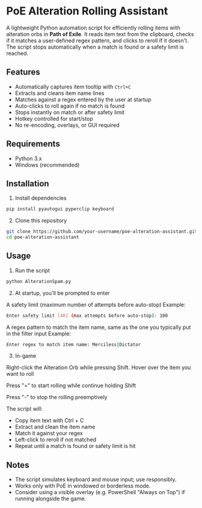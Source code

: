 # PoE Alteration Rolling Assistant

A lightweight Python automation script for efficiently rolling items with alteration orbs in **Path of Exile**. It reads item text from the clipboard, checks if it matches a user-defined regex pattern, and clicks to reroll if it doesn't. The script stops automatically when a match is found or a safety limit is reached.

## Features

- Automatically captures item tooltip with `Ctrl+C`
- Extracts and cleans item name lines
- Matches against a regex entered by the user at startup
- Auto-clicks to roll again if no match is found
- Stops instantly on match or after safety limit
- Hotkey controlled for start/stop
- No re-encoding, overlays, or GUI required

## Requirements

- Python 3.x
- Windows (recommended)

## Installation

1. Install dependencies

```bash
pip install pyautogui pyperclip keyboard
```

2. Clone this repository

```bash
git clone https://github.com/your-username/poe-alteration-assistant.git
cd poe-alteration-assistant
```

## Usage

1. Run the script

```bash
python AlterationSpam.py
```

2. At startup, you'll be prompted to enter

A safety limit (maximum number of attempts before auto-stop)
Example:

```bash
Enter safety limit [40] (max attempts before auto-stop): 100
```

A regex pattern to match the item name, same as the one you typically put in the filter input
Example:

```bash
Enter regex to match item name: Merciless|Dictator
```

3. In-game

Right-click the Alteration Orb while pressing Shift. Hover over the item you want to roll

Press "=" to start rolling while continue holding Shift

Press "-" to stop the rolling preemptively

The script will:

- Copy item text with Ctrl + C
- Extract and clean the item name
- Match it against your regex
- Left-click to reroll if not matched
- Repeat until a match is found or safety limit is hit

## Notes

- The script simulates keyboard and mouse input; use responsibly.
- Works only with PoE in windowed or borderless mode.
- Consider using a visible overlay (e.g. PowerShell "Always on Top") if running alongside the game.
